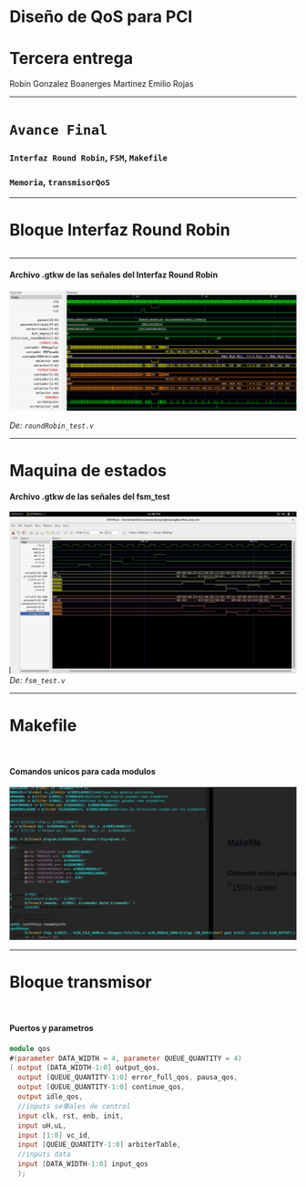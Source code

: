<!-- $theme: default -->

# Diseño de QoS para PCI

Tercera entrega
===

Robin Gonzalez
Boanerges Martinez
Emilio Rojas

---

# ```Avance Final```

###  ```Interfaz Round Robin```, ```FSM```, ```Makefile```

### ```Memoria```, ```transmisorQoS```


---

# Bloque Interfaz Round Robin 

```verilog


```

---  

#### Archivo .gtkw de las señales del Interfaz Round Robin

![center](presentacion-4/interfazRR.png)

_De: ```roundRobin_test.v```_




---  

# Maquina de estados

#### Archivo .gtkw de las señales del fsm_test
![center](presentacion-3/fsm.jpg)
_De: ```fsm_test.v```_

---


 # Makefile
<br >

#### Comandos unicos para cada modulos

![150% center](presentacion-3/m.png)

---
 # Bloque transmisor
<br >

#### Puertos y parametros
```verilog
module qos 
#(parameter DATA_WIDTH = 4, parameter QUEUE_QUANTITY = 4)
( output [DATA_WIDTH-1:0] output_qos,
  output [QUEUE_QUANTITY-1:0] error_full_qos, pausa_qos, 
  output [QUEUE_QUANTITY-1:0] continue_qos,
  output idle_qos,
  //inputs se単ales de control
  input clk, rst, enb, init,
  input uH,uL,
  input [1:0] vc_id, 
  input [QUEUE_QUANTITY-1:0] arbiterTable,
  //inputs data
  input [DATA_WIDTH-1:0] input_qos
  );
```











